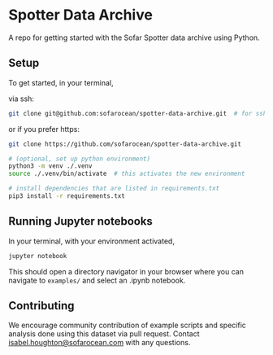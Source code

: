 # Spotter Data Archive
A repo for getting started with the Sofar Spotter data archive using Python.

## Setup
To get started, in your terminal,

via ssh:
```bash
git clone git@github.com:sofarocean/spotter-data-archive.git  # for ssh clone
````
or if you prefer https: 
```bash
git clone https://github.com/sofarocean/spotter-data-archive.git
```


```bash
# (optional, set up python environment)
python3 -m venv ./.venv
source ./.venv/bin/activate  # this activates the new environment

# install dependencies that are listed in requirements.txt
pip3 install -r requirements.txt

```

## Running Jupyter notebooks
In your terminal, with your environment activated,
```bash
jupyter notebook
```
This should open a directory navigator in your browser where you can navigate to `examples/` and select an .ipynb notebook.

## Contributing
We encourage community contribution of example scripts and specific analysis done using this dataset via pull request. Contact isabel.houghton@sofarocean.com with any questions.

